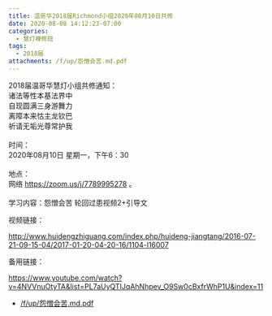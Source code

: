 ```yaml
---
title: 温哥华2018届Richmond小组2020年08月10日共修
date: 2020-08-08 14:12:23-07:00
categories:
  - 慧灯禅修班
tags:
  - 2018届
attachments: /f/up/怨憎会苦.md.pdf
---
```

2018届温哥华慧灯小组共修通知：\
诸法等性本基法界中\
自现圆满三身游舞力\
离障本来怙主龙钦巴\
祈请无垢光尊常护我\
\
时间：\
2020年08月10日 星期一，下午6：30\
\
地点：\
网络 <https://zoom.us/j/7789995278> 。\
\
学习内容：怨憎会苦 轮回过患视频2+引导文  

视频链接：

<!--StartFragment-->

<http://www.huidengzhiguang.com/index.php/huideng-jiangtang/2016-07-21-09-15-04/2017-01-20-04-20-16/1104-l16007>

<!--EndFragment-->

备用链接：

<!--StartFragment-->

<https://www.youtube.com/watch?v=4NVVnuOtyTA&list=PL7aUyQTIJqAhNhpev_O9Sw0cBxfrWhP1U&index=11>

- [/f/up/怨憎会苦.md.pdf](https://s3.ca-central-1.wasabisys.com/hddata/f.huidengchanxiu.net/hdv/f/up/怨憎会苦.md.pdf)